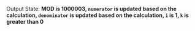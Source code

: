 Output State: **MOD is 1000003, `numerator` is updated based on the calculation, `denominator` is updated based on the calculation, `i` is 1, `k` is greater than 0**
